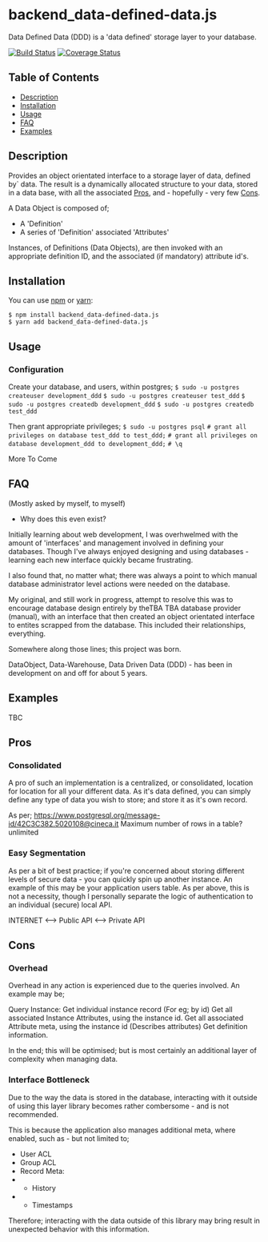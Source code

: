 # backend_data-defined-data.js
Data Defined Data (DDD) is a 'data defined' storage layer to your database.

[![Build Status](https://travis-ci.org/dmblack/backend_data-defined-data.js.svg?branch=master)](https://travis-ci.org/dmblack/backend_data-defined-data.js?branch=master)
[![Coverage Status](https://coveralls.io/repos/github/dmblack/backend_data-defined-data.js/badge.svg?branch=master)](https://coveralls.io/github/dmblack/backend_data-defined-data.js?branch=master)

## Table of Contents

* [Description](#description)
* [Installation](#installation)
* [Usage](#usage)
* [FAQ](#FAQ)
* [Examples](#examples)

## Description

Provides an object orientated interface to a storage layer of data, defined by`
data. The result is a dynamically allocated structure to your data, stored in a
data base, with all the associated [Pros](#pros), and - hopefully - very few 
[Cons](#cons).

A Data Object is composed of;
- A 'Definition'
- A series of 'Definition' associated 'Attributes' 

Instances, of Definitions (Data Objects), are then invoked with an appropriate
definition ID, and the associated (if mandatory) attribute id's.

## Installation

You can use [npm](https://npmjs.org/) or [yarn](https://yarnpkg.com):


    $ npm install backend_data-defined-data.js
    $ yarn add backend_data-defined-data.js

## Usage

### Configuration

Create your database, and users, within postgres;
```$ sudo -u postgres createuser development_ddd```
```$ sudo -u postgres createuser test_ddd```
```$ sudo -u postgres createdb development_ddd```
```$ sudo -u postgres createdb test_ddd```

Then grant appropriate privileges;
```$ sudo -u postgres psql```
```# grant all privileges on database test_ddd to test_ddd;```
```# grant all privileges on database development_ddd to development_ddd;```
```# \q```


More To Come

## FAQ
(Mostly asked by myself, to myself)

* Why does this even exist?

Initially learning about web development, I was overhwelmed with the amount of
'interfaces' and management involved in defining your databases. Though I've
always enjoyed designing and using databases - learning each new interface
quickly became frustrating.

I also found that, no matter what; there was always a point to which manual
database administrator level actions were needed on the database.

My original, and still work in progress, attempt to resolve this was to
encourage database design entirely by theTBA
TBA database provider (manual), with an
interface that then created an object orientated interface to entites scrapped
from the database. This included their relationships, everything.

Somewhere along those lines; this project was born.

DataObject, Data-Warehouse, Data Driven Data (DDD) - has been in development on
and off for about 5 years.

## Examples

TBC

## Pros

### Consolidated

A pro of such an implementation is a centralized, or consolidated, location for
location for all your different data. As it's data defined, you can simply
define any type of data you wish to store; and store it as it's own record.

As per;
    https://www.postgresql.org/message-id/42C3C382.5020108@cineca.it
    Maximum number of rows in a table?    unlimited

### Easy Segmentation

As per a bit of best practice; if you're concerned about storing different
levels of secure data - you can quickly spin up another instance. An example of
this may be your application users table. As per above, this is not a necessity,
though I personally separate the logic of authentication to an individual 
(secure) local API.

INTERNET <--> Public API <--> Private API

## Cons

### Overhead

Overhead in any action is experienced due to the queries involved. An example
may be;

Query Instance:
Get individual instance record (For eg; by id)
Get all associated Instance Attributes, using the instance id.
Get all associated Attribute meta, using the instance id (Describes attributes)
Get definition information.

In the end; this will be optimised; but is most certainly an additional layer
of complexity when managing data.

### Interface Bottleneck

Due to the way the data is stored in the database, interacting with it outside
of using this layer library becomes rather combersome - and is not recommended.

This is because the application also manages additional meta, where enabled,
such as - but not limited to;

- User ACL
- Group ACL
- Record Meta:
- - History
- - Timestamps

Therefore; interacting with the data outside of this library may bring result in
unexpected behavior with this information.
